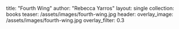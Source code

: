 title: "Fourth Wing"
author: "Rebecca Yarros"
layout: single
collection: books
teaser: /assets/images/fourth-wing.jpg
header:
  overlay_image: /assets/images/fourth-wing.jpg
  overlay_filter: 0.3
